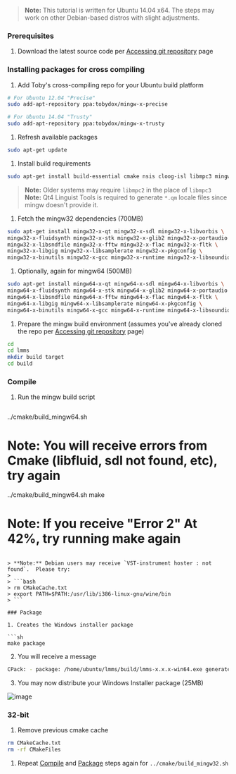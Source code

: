 > **Note:**  This tutorial is written for Ubuntu 14.04 x64.  The steps may work on other Debian-based distros with slight adjustments.

### Prerequisites
 1. Download the latest source code per [Accessing git repository](Accessing-git-repository) page

### Installing packages for cross compiling
 1. Add Toby's cross-compiling repo for your Ubuntu build platform

   ```sh
# For Ubuntu 12.04 "Precise"
sudo add-apt-repository ppa:tobydox/mingw-x-precise

# For Ubuntu 14.04 "Trusty"
sudo add-apt-repository ppa:tobydox/mingw-x-trusty
   ```

 1. Refresh available packages
   ```sh
sudo apt-get update
   ```

 1. Install build requirements

   ```sh
sudo apt-get install build-essential cmake nsis cloog-isl libmpc3 mingw32 qt4-linguist-tools
   ```
   > **Note:** Older systems may require `libmpc2` in the place of `libmpc3`
   > **Note:** Qt4 Linguist Tools is required to generate `*.qm` locale files since mingw doesn't provide it.
 
 1. Fetch the mingw32 dependencies (700MB)

   ```sh
sudo apt-get install mingw32-x-qt mingw32-x-sdl mingw32-x-libvorbis \
mingw32-x-fluidsynth mingw32-x-stk mingw32-x-glib2 mingw32-x-portaudio \
mingw32-x-libsndfile mingw32-x-fftw mingw32-x-flac mingw32-x-fltk \
mingw32-x-libgig mingw32-x-libsamplerate mingw32-x-pkgconfig \
mingw32-x-binutils mingw32-x-gcc mingw32-x-runtime mingw32-x-libsoundio \
   ```

 1. Optionally, again for mingw64 (500MB)

   ```sh
sudo apt-get install mingw64-x-qt mingw64-x-sdl mingw64-x-libvorbis \
mingw64-x-fluidsynth mingw64-x-stk mingw64-x-glib2 mingw64-x-portaudio \
mingw64-x-libsndfile mingw64-x-fftw mingw64-x-flac mingw64-x-fltk \
mingw64-x-libgig mingw64-x-libsamplerate mingw64-x-pkgconfig \
mingw64-x-binutils mingw64-x-gcc mingw64-x-runtime mingw64-x-libsoundio
   ```

 1. Prepare the mingw build environment (assumes you've already cloned the repo per [Accessing git repository](Accessing-git-repository) page)

   ```sh
cd
cd lmms
mkdir build target
cd build
   ```

### Compile

1. Run the mingw build script

   ```sh
../cmake/build_mingw64.sh
# Note:  You will receive errors from Cmake (libfluid, sdl not found, etc), try again
../cmake/build_mingw64.sh
make
# Note:  If you receive "Error 2" At 42%, try running make again
   ```

   > **Note:** Debian users may receive `VST-instrument hoster : not found`.  Please try:
   >
   > ```bash
   > rm CMakeCache.txt
   > export PATH=$PATH:/usr/lib/i386-linux-gnu/wine/bin
   > ```

### Package

 1. Creates the Windows installer package

   ```sh
make package
   ```
 2. You will receive a message

   ```sh
   CPack: - package: /home/ubuntu/lmms/build/lmms-x.x.x-win64.exe generated.
   ```
 3. You may now distribute your Windows Installer package (25MB)

   ![image](https://cloud.githubusercontent.com/assets/6345473/3217984/64582130-efe5-11e3-975f-d494215fb85b.png)


### 32-bit
 1. Remove previous cmake cache

   ```sh
rm CMakeCache.txt
rm -rf CMakeFiles
   ```
 1. Repeat [Compile](#compile) and [Package](#package) steps again for `../cmake/build_mingw32.sh`